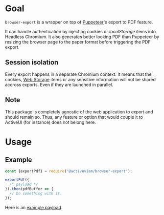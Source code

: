 # Goal

`browser-export` is a wrapper on top of [Puppeteer](https://github.com/GoogleChrome/puppeteer)'s export to PDF feature.

It can handle authentication by injecting cookies or _localStorage_ items into Headless Chromium.
It also generates better looking PDF than Puppeteer by resizing the browser page to the paper format before triggering the PDF export.

## Session isolation

Every export happens in a separate Chromium context.
It means that the cookies, [Web Storage](https://developer.mozilla.org/en-US/docs/Web/API/Web_Storage_API) items or any sensitive information will not be shared accross exports.
Even if they are launched in parallel.

## Note

This package is completely agnostic of the web application to export and should remain so.
Thus, any feature or option that would couple it to ActiveUI (for instance) does not belong here.

# Usage

## Example

```javascript
const {exportPdf} = require('@activeviam/browser-export');

exportPdf({
  /* payload */
}).then(pdfBuffer => {
  // Do something with it.
});
```

Here is an [example payload](examples.js).
